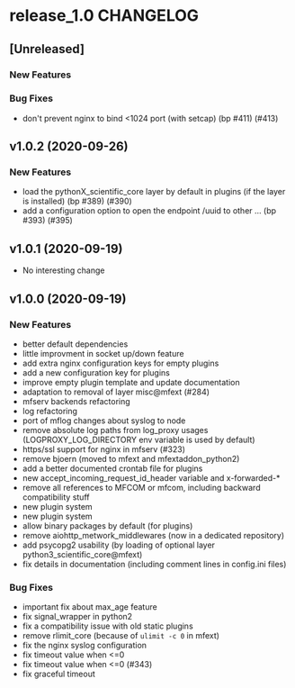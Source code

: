 # release_1.0 CHANGELOG


## [Unreleased]

### New Features


### Bug Fixes
- don't prevent nginx to bind <1024 port (with setcap) (bp #411) (#413)





## v1.0.2 (2020-09-26)

### New Features
- load the pythonX_scientific_core layer by default in plugins (if the layer is installed) (bp #389) (#390)
- add a configuration option to open the endpoint /uuid to other … (bp #393) (#395)






## v1.0.1 (2020-09-19)

- No interesting change


## v1.0.0 (2020-09-19)

### New Features
- better default dependencies
- little improvment in socket up/down feature
- add extra nginx configuration keys for empty plugins
- add a new configuration key for plugins
- improve empty plugin template and update documentation
- adaptation to removal of layer misc@mfext (#284)
- mfserv backends refactoring
- log refactoring
- port of mflog changes about syslog to node
- remove absolute log paths from log_proxy usages (LOGPROXY_LOG_DIRECTORY env variable is used by default)
- https/ssl support for nginx in mfserv (#323)
- remove bjoern (moved to mfext and mfextaddon_python2)
- add a better documented crontab file for plugins
- new accept_incoming_request_id_header variable and x-forwarded-*
- remove all references to MFCOM or mfcom, including backward compatibility stuff
- new plugin system
- new plugin system
- allow binary packages by default (for plugins)
- remove aiohttp_metwork_middlewares (now in a dedicated repository)
- add psycopg2 usability (by loading of optional layer python3_scientific_core@mfext)
- fix details in documentation (including comment lines in config.ini files)


### Bug Fixes
- important fix about max_age feature
- fix signal_wrapper in python2
- fix a compatibility issue with old static plugins
- remove rlimit_core (because of `ulimit -c 0` in mfext)
- fix the nginx syslog configuration
- fix timeout value when <=0
- fix timeout value when <=0 (#343)
- fix graceful timeout





